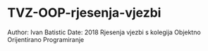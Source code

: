 # TVZ-OOP-rjesenja-vjezbi
Author: Ivan Batistic
Date: 2018
Rjesenja vjezbi s kolegija Objektno Orijentirano Programiranje
